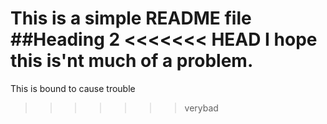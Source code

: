 This is a simple README file
##Heading 2
<<<<<<< HEAD
I hope this is'nt much of a problem.
=======
This is bound to cause trouble
>>>>>>> verybad
